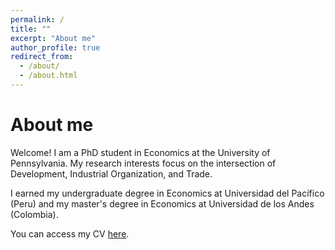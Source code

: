 ```yaml
---
permalink: /
title: ""
excerpt: "About me"
author_profile: true
redirect_from: 
  - /about/
  - /about.html
---
```


About me
======

Welcome! I am a PhD student in Economics at the University of Pennsylvania. My research interests focus on the intersection of Development, Industrial Organization, and Trade.

I earned my undergraduate degree in Economics at Universidad del Pacífico (Peru) and my master's degree in Economics at Universidad de los Andes (Colombia).

You can access my CV [here](https://www.dropbox.com/scl/fi/jd0qh0vgu6qtzphi7zgo8/CV.pdf?rlkey=fjv4m57r9zsqy2yo3yajgm8jv&st=5z7ilvby&dl=0).
